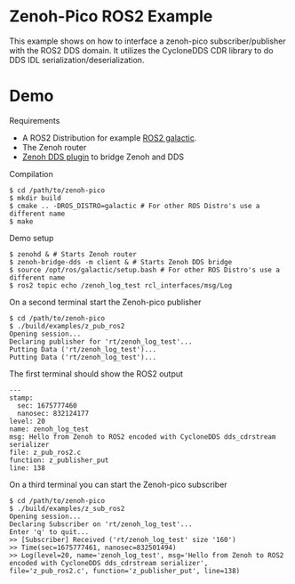 # Zenoh-Pico ROS2 Example
This example shows on how to interface a zenoh-pico subscriber/publisher with the ROS2 DDS domain. It utilizes the CycloneDDS CDR library to do DDS IDL serialization/deserialization.
# Demo
Requirements

 - A ROS2 Distribution for example [ROS2 galactic](https://docs.ros.org/en/galactic/Installation.html). 
 - The Zenoh router
 - [Zenoh DDS plugin](https://github.com/eclipse-zenoh/zenoh-plugin-dds#how-to-install-it) to bridge Zenoh and DDS

Compilation

    $ cd /path/to/zenoh-pico
    $ mkdir build
    $ cmake .. -DROS_DISTRO=galactic # For other ROS Distro's use a different name
    $ make
  Demo setup
  

    $ zenohd & # Starts Zenoh router
    $ zenoh-bridge-dds -m client & # Starts Zenoh DDS bridge
    $ source /opt/ros/galactic/setup.bash # For other ROS Distro's use a different name
    $ ros2 topic echo /zenoh_log_test rcl_interfaces/msg/Log
On a second terminal start the Zenoh-pico publisher

    $ cd /path/to/zenoh-pico
    $ ./build/examples/z_pub_ros2
    Opening session...
    Declaring publisher for 'rt/zenoh_log_test'...
    Putting Data ('rt/zenoh_log_test')...
    Putting Data ('rt/zenoh_log_test')...
The first terminal should show the ROS2 output

    ---
    stamp:
      sec: 1675777460
      nanosec: 832124177
    level: 20
    name: zenoh_log_test
    msg: Hello from Zenoh to ROS2 encoded with CycloneDDS dds_cdrstream serializer
    file: z_pub_ros2.c
    function: z_publisher_put
    line: 138
On a third terminal you can start the Zenoh-pico subscriber

    $ cd /path/to/zenoh-pico
    $ ./build/examples/z_sub_ros2
    Opening session...
    Declaring Subscriber on 'rt/zenoh_log_test'...
    Enter 'q' to quit...
    >> [Subscriber] Received ('rt/zenoh_log_test' size '160')
    >> Time(sec=1675777461, nanosec=832501494)
    >> Log(level=20, name='zenoh_log_test', msg='Hello from Zenoh to ROS2 encoded with CycloneDDS dds_cdrstream serializer', file='z_pub_ros2.c', function='z_publisher_put', line=138)
